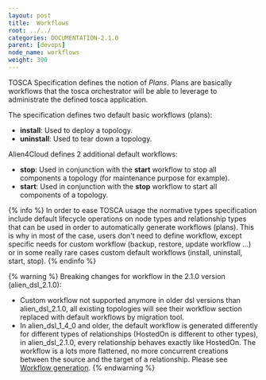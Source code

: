 ```yaml
---
layout: post
title:  Workflows
root: ../../
categories: DOCUMENTATION-2.1.0
parent: [devops]
node_name: workflows
weight: 300
---
```


TOSCA Specification defines the notion of _Plans_. Plans are basically workflows that the tosca orchestrator will be able to leverage to administrate the defined tosca application.

The specification defines two default basic workflows (plans):

 * **install**: Used to deploy a topology.
 * **uninstall**: Used to tear down a topology.

Alien4Cloud defines 2 additional default workflows:

 * **stop**: Used in conjunction with the **start** workflow to stop all components a topology (for maintenance purpose for example).
 * **start**: Used in conjunction with the **stop** workflow to start all components of a topology.

{% info %}
In order to ease TOSCA usage the normative types specification include default lifecycle operations on node types and relationship types that can be used in order to automatically generate workflows (plans).
This is why in most of the case, users don't need to define workflow, except specific needs for custom workflow (backup, restore, update workflow ...) or in some really rare cases custom default workflows (install, uninstall, start, stop).
{% endinfo %}

{% warning %}
Breaking changes for workflow in the 2.1.0 version (alien_dsl_2.1.0):

 * Custom workflow not supported anymore in older dsl versions than alien_dsl_2.1.0, all existing topologies will see their workflow section replaced with default workflows by migration tool.
 * In alien_dsl_1_4_0 and older, the default workflow is generated differently for different types of relationships (HostedOn is different to other types), in alien_dsl_2.1.0, every relationship behaves exactly like HostedOn. The workflow is a lots more flattened, no more concurrent creations between the source and the target of a relationship. Please see [Workflow generation](#workflow/tosca_concepts_workflows_default.html).
{% endwarning %}